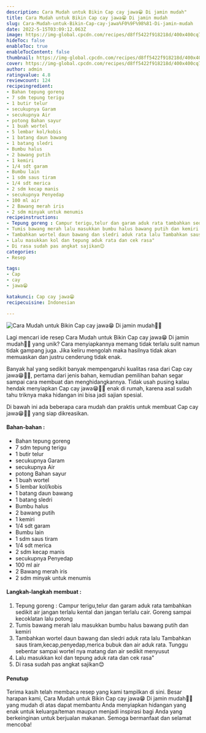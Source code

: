 ```yaml
---
description: Cara Mudah untuk Bikin Cap cay jawa😁 Di jamin mudah"
title: Cara Mudah untuk Bikin Cap cay jawa😁 Di jamin mudah
slug: Cara-Mudah-untuk-Bikin-Cap-cay-jawa%F0%9F%98%81-Di-jamin-mudah
date: 2022-5-15T03:09:12.063Z
image: https://img-global.cpcdn.com/recipes/d8ff5422f918218d/400x400cq70/photo.jpg
hideToc: false
enableToc: true
enableTocContent: false
thumbnail: https://img-global.cpcdn.com/recipes/d8ff5422f918218d/400x400cq70/photo.jpg
cover: https://img-global.cpcdn.com/recipes/d8ff5422f918218d/400x400cq70/photo.jpg
author: admin
ratingvalue: 4.8
reviewcount: 124
recipeingredient:
- Bahan tepung goreng
- 7 sdm tepung terigu
- 1 butir telur
- secukupnya Garam
- secukupnya Air
- potong Bahan sayur
- 1 buah wortel
- 5 lembar kol/kobis
- 1 batang daun bawang
- 1 batang sledri
- Bumbu halus
- 2 bawang putih
- 1 kemiri
- 1/4 sdt garam
- Bumbu lain
- 1 sdm saus tiram
- 1/4 sdt merica
- 2 sdm kecap manis
- secukupnya Penyedap
- 100 ml air
- 2 Bawang merah iris
- 2 sdm minyak untuk menumis
recipeinstructions:
- Tepung goreng : Campur terigu,telur dan garam aduk rata tambahkan sedikit air jangan terlalu kental dan jangan terlalu cair. Goreng sampai kecoklatan lalu potong
- Tumis bawang merah lalu masukkan bumbu halus bawang putih dan kemiri
- Tambahkan wortel daun bawang dan sledri aduk rata lalu Tambahkan saus tiram,kecap,penyedap,merica bubuk dan air aduk rata. Tunggu sebentar sampai wortel nya matang dan air sedikit menyusut
- Lalu masukkan kol dan tepung aduk rata dan cek rasa"
- Di rasa sudah pas angkat sajikan😊
categories:
- Resep

tags:
- Cap
- cay
- jawa😁

katakunci: Cap cay jawa😁
recipecuisine: Indonesian

---
```


![Cara Mudah untuk Bikin Cap cay jawa😁 Di jamin mudah👩‍🍳](https://img-global.cpcdn.com/recipes/d8ff5422f918218d/400x400cq70/photo.jpg)

Lagi mencari ide resep Cara Mudah untuk Bikin Cap cay jawa😁 Di jamin mudah👩‍🍳 yang unik? Cara menyiapkannya memang tidak terlalu sulit namun tidak gampang juga. Jika keliru mengolah maka hasilnya tidak akan memuaskan dan justru cenderung tidak enak.

Banyak hal yang sedikit banyak mempengaruhi kualitas rasa dari Cap cay jawa😁👩‍🍳, pertama dari jenis bahan, kemudian pemilihan bahan segar sampai cara membuat dan menghidangkannya. Tidak usah pusing kalau hendak menyiapkan Cap cay jawa😁👩‍🍳 enak di rumah, karena asal sudah tahu triknya maka hidangan ini bisa jadi sajian spesial.

Di bawah ini ada beberapa cara mudah dan praktis untuk membuat Cap cay jawa😁👩‍🍳 yang siap dikreasikan.

<!--inarticleads1-->

#### Bahan-bahan :

- Bahan tepung goreng
- 7 sdm tepung terigu
- 1 butir telur
- secukupnya Garam
- secukupnya Air
- potong Bahan sayur
- 1 buah wortel
- 5 lembar kol/kobis
- 1 batang daun bawang
- 1 batang sledri
- Bumbu halus
- 2 bawang putih
- 1 kemiri
- 1/4 sdt garam
- Bumbu lain
- 1 sdm saus tiram
- 1/4 sdt merica
- 2 sdm kecap manis
- secukupnya Penyedap
- 100 ml air
- 2 Bawang merah iris
- 2 sdm minyak untuk menumis

<!--inarticleads2-->

#### Langkah-langkah membuat :

1. Tepung goreng : Campur terigu,telur dan garam aduk rata tambahkan sedikit air jangan terlalu kental dan jangan terlalu cair. Goreng sampai kecoklatan lalu potong
1. Tumis bawang merah lalu masukkan bumbu halus bawang putih dan kemiri
1. Tambahkan wortel daun bawang dan sledri aduk rata lalu Tambahkan saus tiram,kecap,penyedap,merica bubuk dan air aduk rata. Tunggu sebentar sampai wortel nya matang dan air sedikit menyusut
1. Lalu masukkan kol dan tepung aduk rata dan cek rasa"
1. Di rasa sudah pas angkat sajikan😊

#### Penutup

Terima kasih telah membaca resep yang kami tampilkan di sini. Besar harapan kami, Cara Mudah untuk Bikin Cap cay jawa😁 Di jamin mudah👩‍🍳 yang mudah di atas dapat membantu Anda menyiapkan hidangan yang enak untuk keluarga/teman maupun menjadi inspirasi bagi Anda yang berkeinginan untuk berjualan makanan. Semoga bermanfaat dan selamat mencoba!